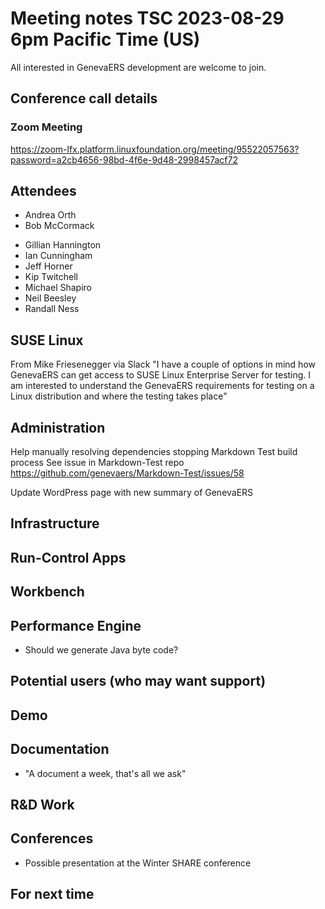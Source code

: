 # Meeting notes TSC 2023-08-29 6pm Pacific Time (US)
All interested in GenevaERS development are welcome to join.
## Conference call details
### Zoom Meeting
https://zoom-lfx.platform.linuxfoundation.org/meeting/95522057563?password=a2cb4656-98bd-4f6e-9d48-2998457acf72
## Attendees 
- Andrea Orth
- Bob McCormack 
<!-- - Eugene Morrow -->
- Gillian Hannington 
- Ian Cunningham 
- Jeff Horner 
- Kip Twitchell 
- Michael Shapiro
- Neil Beesley 
- Randall Ness

## SUSE Linux
From Mike Friesenegger via Slack
"I have a couple of options in mind how GenevaERS can get access to SUSE Linux Enterprise Server for testing. I am interested to understand the GenevaERS requirements for testing on a Linux distribution and where the testing takes place"

## Administration

Help manually resolving dependencies stopping Markdown Test build process
See issue in Markdown-Test repo  
https://github.com/genevaers/Markdown-Test/issues/58

Update WordPress page with new summary of GenevaERS

## Infrastructure
## Run-Control Apps
## Workbench
## Performance Engine
- Should we generate Java byte code?
## Potential users (who may want support)
## Demo
## Documentation
- "A document a week, that's all we ask" 
## R&D Work
## Conferences 
- Possible presentation at the Winter SHARE conference 
## For next time 
